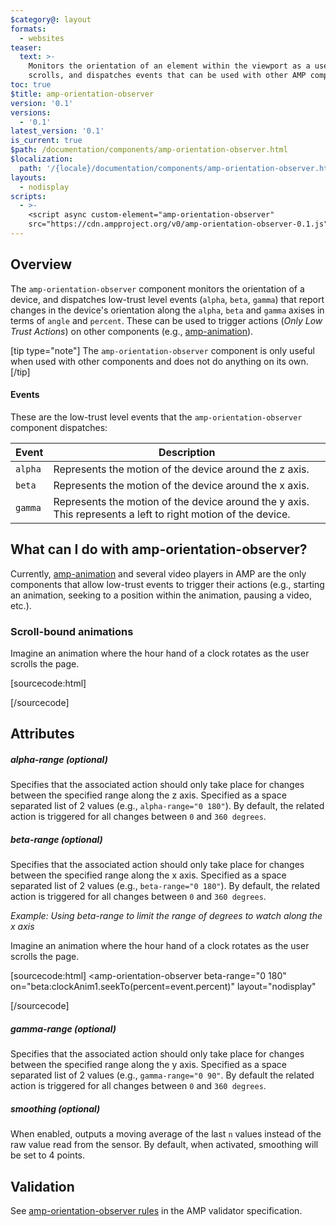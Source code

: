 ```yaml
---
$category@: layout
formats:
  - websites
teaser:
  text: >-
    Monitors the orientation of an element within the viewport as a user
    scrolls, and dispatches events that can be used with other AMP components.
toc: true
$title: amp-orientation-observer
version: '0.1'
versions:
  - '0.1'
latest_version: '0.1'
is_current: true
$path: /documentation/components/amp-orientation-observer.html
$localization:
  path: '/{locale}/documentation/components/amp-orientation-observer.html'
layouts:
  - nodisplay
scripts:
  - >-
    <script async custom-element="amp-orientation-observer"
    src="https://cdn.ampproject.org/v0/amp-orientation-observer-0.1.js"></script>
---
```



<!---
Copyright 2017 The AMP HTML Authors. All Rights Reserved.

Licensed under the Apache License, Version 2.0 (the "License");
you may not use this file except in compliance with the License.
You may obtain a copy of the License at

      http://www.apache.org/licenses/LICENSE-2.0

Unless required by applicable law or agreed to in writing, software
distributed under the License is distributed on an "AS-IS" BASIS,
WITHOUT WARRANTIES OR CONDITIONS OF ANY KIND, either express or implied.
See the License for the specific language governing permissions and
limitations under the License.
-->



## Overview

The `amp-orientation-observer` component monitors the orientation of a device, and dispatches low-trust level events (`alpha`, `beta`, `gamma`) that report changes in the device's orientation along the `alpha`, `beta` and `gamma` axises in terms of `angle` and `percent`. These can be used to trigger actions (_Only Low Trust Actions_) on other components (e.g., [amp-animation](https://amp.dev/documentation/components/amp-animation)).

[tip type="note"]
The `amp-orientation-observer` component is only useful when used with other components and does not do anything on its own.
[/tip]

#### Events

These are the low-trust level events that the `amp-orientation-observer` component dispatches:

| Event   | Description                                                                                                  |
| ------- | ------------------------------------------------------------------------------------------------------------ |
| `alpha` | Represents the motion of the device around the z axis.                                                       |
| `beta`  | Represents the motion of the device around the x axis.                                                       |
| `gamma` | Represents the motion of the device around the y axis. This represents a left to right motion of the device. |

## What can I do with amp-orientation-observer?

Currently, [amp-animation](https://amp.dev/documentation/components/amp-animation) and several video players in AMP are the only components that allow low-trust events to trigger their actions (e.g., starting an animation, seeking to a position within the animation, pausing a video, etc.).

### Scroll-bound animations

Imagine an animation where the hour hand of a clock rotates as the user scrolls the page.

[sourcecode:html]
<!-- An animation that rotates a clock hand 180 degrees. -->
<!--
   Note that we are NOT setting `trigger=visibility`
   since we will manually trigger the animation.
-->
<amp-animation id="clockAnim" layout="nodisplay">
  <script type="application/json">
      {
      "duration": "3s",
      "fill": "both",
      "direction": "alternate",
      "animations": [
        {
          "selector": "#clock-scene .clock-hand",
          "keyframes": [
            { "transform": "rotate(-180deg)" },
            { "transform": "rotate(0deg)" }
          ]
        }
      ]
    }
  </script>
</amp-animation>

<!-- The clock container -->
<div id="clock-scene">
  <!--
    Use amp-orientation-observer to tie the movement of the clock scene within
    the viewport to the timeline of the animation
  -->
  <amp-orientation-observer
    on="beta:clockAnim1.seekTo(percent=event.percent)"
    layout="nodisplay"
  >
  </amp-orientation-observer>
  <amp-img layout="responsive" width="2" height="1.5" src="./img/clock.jpg">
    <div class="clock-hand"></div>
  </amp-img>
</div>
[/sourcecode]

## Attributes

##### alpha-range (optional)

Specifies that the associated action should only take place for changes between the specified range along the z axis. Specified as a space separated list of 2 values (e.g., `alpha-range="0 180"`). By default, the related action is triggered for all changes between `0` and `360 degrees`.

##### beta-range (optional)

Specifies that the associated action should only take place for changes between the specified range along the x axis. Specified as a space separated list of 2 values (e.g., `beta-range="0 180"`). By default, the related action is triggered for all changes between `0` and `360 degrees`.

_Example: Using beta-range to limit the range of degrees to watch along the x axis_

Imagine an animation where the hour hand of a clock rotates as the user scrolls the page.

[sourcecode:html]
<amp-orientation-observer
  beta-range="0 180"
  on="beta:clockAnim1.seekTo(percent=event.percent)"
  layout="nodisplay"
>
</amp-orientation-observer>
[/sourcecode]

##### gamma-range (optional)

Specifies that the associated action should only take place for changes between the specified range along the y axis. Specified as a space separated list of 2 values (e.g., `gamma-range="0 90"`. By default the related action is triggered for all changes between `0` and `360 degrees`.

##### smoothing (optional)

When enabled, outputs a moving average of the last `n` values instead of the raw value read from the sensor. By default, when activated, smoothing will be set to 4 points.

## Validation

See [amp-orientation-observer rules](https://github.com/ampproject/amphtml/blob/master/extensions/amp-orientation-observer/validator-amp-orientation-observer.protoascii) in the AMP validator specification.